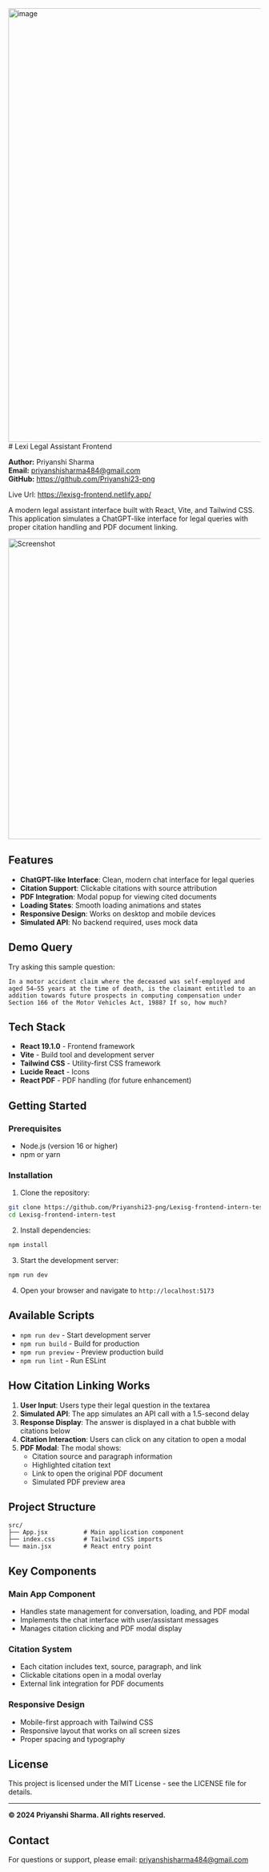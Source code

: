 <img width="1917" height="865" alt="image" src="https://github.com/user-attachments/assets/21ab77df-aaef-4a9a-b83c-c004412ee95b" />
# Lexi Legal Assistant Frontend

**Author:** Priyanshi Sharma  
**Email:** priyanshisharma484@gmail.com  
**GitHub:** https://github.com/Priyanshi23-png

Live Url: https://lexisg-frontend.netlify.app/

A modern legal assistant interface built with React, Vite, and Tailwind CSS. This application simulates a ChatGPT-like interface for legal queries with proper citation handling and PDF document linking.

<img src="src/assets/image.png" alt="Screenshot" width="600"/>

## Features

- **ChatGPT-like Interface**: Clean, modern chat interface for legal queries
- **Citation Support**: Clickable citations with source attribution
- **PDF Integration**: Modal popup for viewing cited documents
- **Loading States**: Smooth loading animations and states
- **Responsive Design**: Works on desktop and mobile devices
- **Simulated API**: No backend required, uses mock data

## Demo Query

Try asking this sample question:

```
In a motor accident claim where the deceased was self-employed and aged 54–55 years at the time of death, is the claimant entitled to an addition towards future prospects in computing compensation under Section 166 of the Motor Vehicles Act, 1988? If so, how much?
```

## Tech Stack

- **React 19.1.0** - Frontend framework
- **Vite** - Build tool and development server
- **Tailwind CSS** - Utility-first CSS framework
- **Lucide React** - Icons
- **React PDF** - PDF handling (for future enhancement)

## Getting Started

### Prerequisites

- Node.js (version 16 or higher)
- npm or yarn

### Installation

1. Clone the repository:

```bash
git clone https://github.com/Priyanshi23-png/Lexisg-frontend-intern-test.git
cd Lexisg-frontend-intern-test
```

2. Install dependencies:

```bash
npm install
```

3. Start the development server:

```bash
npm run dev
```

4. Open your browser and navigate to `http://localhost:5173`

## Available Scripts

- `npm run dev` - Start development server
- `npm run build` - Build for production
- `npm run preview` - Preview production build
- `npm run lint` - Run ESLint

## How Citation Linking Works

1. **User Input**: Users type their legal question in the textarea
2. **Simulated API**: The app simulates an API call with a 1.5-second delay
3. **Response Display**: The answer is displayed in a chat bubble with citations below
4. **Citation Interaction**: Users can click on any citation to open a modal
5. **PDF Modal**: The modal shows:
   - Citation source and paragraph information
   - Highlighted citation text
   - Link to open the original PDF document
   - Simulated PDF preview area

## Project Structure

```
src/
├── App.jsx          # Main application component
├── index.css        # Tailwind CSS imports
└── main.jsx         # React entry point
```

## Key Components

### Main App Component

- Handles state management for conversation, loading, and PDF modal
- Implements the chat interface with user/assistant messages
- Manages citation clicking and PDF modal display

### Citation System

- Each citation includes text, source, paragraph, and link
- Clickable citations open in a modal overlay
- External link integration for PDF documents

### Responsive Design

- Mobile-first approach with Tailwind CSS
- Responsive layout that works on all screen sizes
- Proper spacing and typography

## License

This project is licensed under the MIT License - see the LICENSE file for details.

---
**© 2024 Priyanshi Sharma. All rights reserved.**

## Contact

For questions or support, please email: priyanshisharma484@gmail.com
